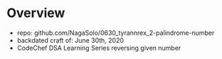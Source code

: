 # Overview
- repo: github.com/NagaSolo/0630_tyrannrex_2-palindrome-number
- backdated craft of: June 30th, 2020
- CodeChef DSA Learning Series reversing given number
